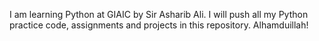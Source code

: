 I am learning Python at GIAIC by Sir Asharib Ali. I will push all my Python practice code, assignments and projects in this repository. Alhamduillah!
